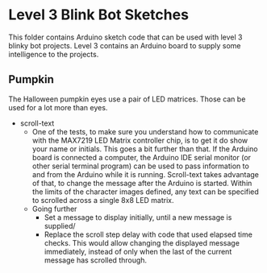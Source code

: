 # Level 3 Blink Bot Sketches

This folder contains Arduino sketch code that can be used with level 3 blinky bot projects.  Level 3 contains an Arduino board to supply some intelligence to the projects.

## Pumpkin

The Halloween pumpkin eyes use a pair of LED matrices.  Those can be used for a lot more than eyes.

* scroll-text
  * One of the tests, to make sure you understand how to communicate with the MAX7219 LED Matrix controller chip, is to get it do show your name or initials.  This goes a bit further than that.  If the Arduino board is connected a computer, the Arduino IDE serial monitor (or other serial terminal program) can be used to pass information to and from the Arduino while it is running.  Scroll-text takes advantage of that, to change the message after the Arduino is started.  Within the limits of the character images defined, any text can be specified to scrolled across a single 8x8 LED matrix.
  * Going further
    * Set a message to display initially, until a new message is supplied/
    * Replace the scroll step delay with code that used elapsed time checks.  This would allow changing the displayed message immediately, instead of only when the last of the current message has scrolled through.

